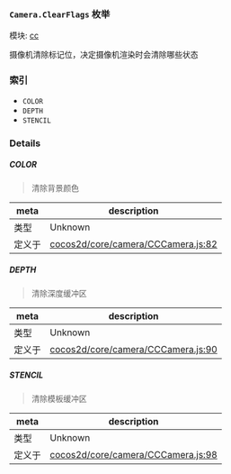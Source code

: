 ### `Camera.ClearFlags` 枚举



模块: [cc](../modules/cc.md)


摄像机清除标记位，决定摄像机渲染时会清除哪些状态


### 索引
  - `COLOR`
  - `DEPTH`
  - `STENCIL`

### Details


##### COLOR

> 清除背景颜色

| meta | description |
|------|-------------|
| 类型 | Unknown |
| 定义于 | [cocos2d/core/camera/CCCamera.js:82](https://github.com/cocos-creator/engine/blob/e361a2e93351aacda485d2038abd4eba2998a298/cocos2d/core/camera/CCCamera.js#L82) |



##### DEPTH

> 清除深度缓冲区

| meta | description |
|------|-------------|
| 类型 | Unknown |
| 定义于 | [cocos2d/core/camera/CCCamera.js:90](https://github.com/cocos-creator/engine/blob/e361a2e93351aacda485d2038abd4eba2998a298/cocos2d/core/camera/CCCamera.js#L90) |



##### STENCIL

> 清除模板缓冲区

| meta | description |
|------|-------------|
| 类型 | Unknown |
| 定义于 | [cocos2d/core/camera/CCCamera.js:98](https://github.com/cocos-creator/engine/blob/e361a2e93351aacda485d2038abd4eba2998a298/cocos2d/core/camera/CCCamera.js#L98) |


